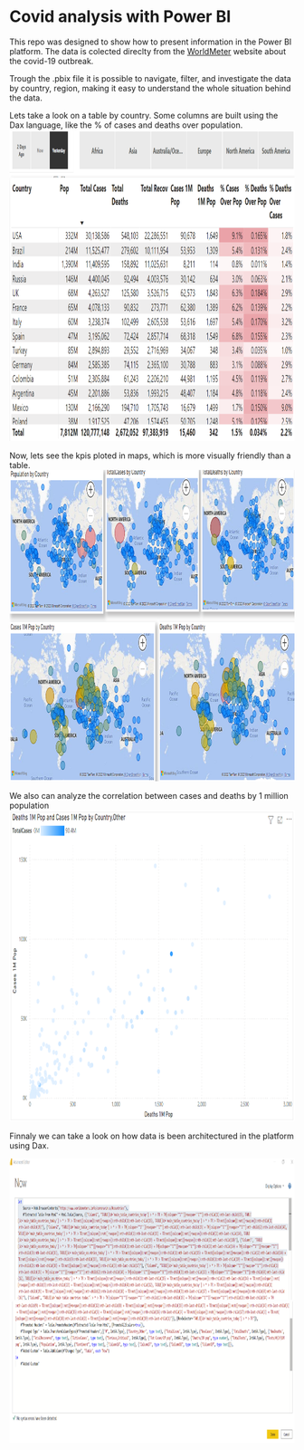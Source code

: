 # Covid analysis with Power BI 
This repo was designed to show how to present information in the Power BI platform.
The data is colected direclty from the <a href="https://www.worldometers.info/coronavirus/"> WorldMeter</a> website about the covid-19 outbreak.

Trough the .pbix file it is possible to navigate, filter, and investigate the data by country, region, making it easy to understand the whole situation behind the data.

Lets take a look on a table by country. Some columns are built using the Dax language, like the % of cases and deaths over population.
<img src = "Country Table.png" alt = "Country Table" height = "550" width = "870"/>
      
Now, lets see the kpis ploted in maps, which is more visually friendly than a table.      
<img src = "map kpis.png" alt = "Map Kpis" height = "550" width = "870"/>
 
We also can analyze the correlation between cases and deaths by 1 million population
<img src = "correlation between dates and cases.png" alt = "Correlation" height = "550" width = "870"/>
      
Finnaly we can take a look on how data is been architectured in the platform using Dax.

<img src = "dax1.png" alt = "Dax1" height = "250" width = "1270"/>

<img src = "dax2.png" alt = "Dax2" height = "250" width = "1270"/>

      

